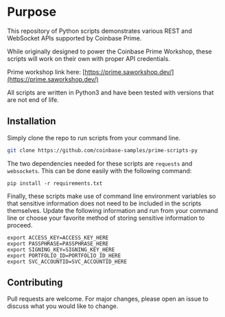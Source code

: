 # Purpose

This repository of Python scripts demonstrates various REST and WebSocket APIs supported by Coinbase Prime.

While originally designed to power the Coinbase Prime Workshop, these scripts will work on their own with proper API credentials.

Prime workshop link here: [https://prime.saworkshop.dev/](https://prime.saworkshop.dev/)

All scripts are written in Python3 and have been tested with versions that are not end of life.

## Installation

Simply clone the repo to run scripts from your command line.

```bash
git clone https://github.com/coinbase-samples/prime-scripts-py
```

The two dependencies needed for these scripts are `requests` and `websockets`. This can be done easily with the following command:

```
pip install -r requirements.txt
```

Finally, these scripts make use of command line environment variables so that sensitive information does not need to be included in the scripts themselves. Update the following information and run from your command line or choose your favorite method of storing sensitive information to proceed.

```
export ACCESS_KEY=ACCESS_KEY_HERE
export PASSPHRASE=PASSPHRASE_HERE
export SIGNING_KEY=SIGNING_KEY_HERE
export PORTFOLIO_ID=PORTFOLIO_ID_HERE
export SVC_ACCOUNTID=SVC_ACCOUNTID_HERE
```

## Contributing
Pull requests are welcome. For major changes, please open an issue to discuss what you would like to change.
